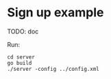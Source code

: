 Sign up example
===============

TODO: doc

Run:

	cd server
	go build
	./server -config ../config.xml
